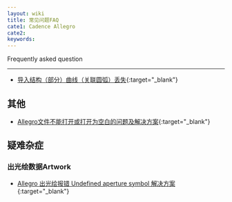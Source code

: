 ```yaml
---
layout: wiki
title: 常见问题FAQ
cate1: Cadence Allegro
cate2: 
keywords: 
---
```


Frequently asked question

* * *

* [导入结构（部分）曲线（关联圆弧）丢失](https://tiny-yhw.github.io//autocad-spline-to-polyline){:target="_blank"}

## 其他

* [Allegro文件不能打开或打开为空白的问题及解决方案](https://tiny-yhw.github.io//allegro-cant-open){:target="_blank"}


## 疑难杂症

### 出光绘数据Artwork

* [Allegro 出光绘报错 Undefined aperture symbol 解决方案](https://tiny-yhw.github.io//allegro-artwork-undefined-aperture-symbol){:target="_blank"}